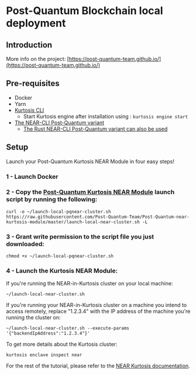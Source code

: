 # Post-Quantum Blockchain local deployment
## Introduction

More info on the project: [https://post-quantum-team.github.io/](https://post-quantum-team.github.io/)


## Pre-requisites
- Docker
- Yarn
- [Kurtosis CLI](https://docs.kurtosis.com/install)
    - Start Kurtosis engine after installation using : ``` kurtosis engine start ```
- [The NEAR-CLI Post-Quantum variant](https://github.com/Post-Quantum-Team/Post-Quantum-near-cli)
    - [The Rust NEAR-CLI Post-Quantum variant can also be used](https://github.com/Post-Quantum-Team/Post-Quantum-Near-CLI-RS)


## Setup

Launch your Post-Quantum Kurtosis NEAR Module in four easy steps!

### 1 - Launch Docker

### 2 - Copy the [Post-Quantum Kurtosis NEAR Module](https://github.com/Post-Quantum-Team/Post-Quantum-near-kurtosis-module/blob/master/launch-local-near-cluster.sh) launch script by running the following:
```
curl -o ~/launch-local-pqnear-cluster.sh https://raw.githubusercontent.com/Post-Quantum-Team/Post-Quantum-near-kurtosis-module/master/launch-local-near-cluster.sh -L
```

### 3 - Grant write permission to the script file you just downloaded:
```
chmod +x ~/launch-local-pqnear-cluster.sh
```

### 4 - Launch the Kurtosis NEAR Module:
If you're running the NEAR-in-Kurtosis cluster on your local machine:
```
~/launch-local-near-cluster.sh
```
If you're running your NEAR-in-Kurtosis cluster on a machine you intend to access remotely, replace "1.2.3.4" with the IP address of the machine you're running the cluster on:
```
~/launch-local-near-cluster.sh --execute-params '{"backendIpAddress":"1.2.3.4"}'
```

To get more details about the Kurtosis cluster:
```
kurtosis enclave inspect near
```

For the rest of the tutorial, please refer to the [NEAR Kurtosis documentation](https://docs.near.org/develop/testing/kurtosis-localnet).

